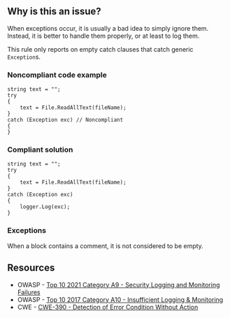 ## Why is this an issue?

When exceptions occur, it is usually a bad idea to simply ignore them. Instead, it is better to handle them properly, or at least to log them.

This rule only reports on empty catch clauses that catch generic `Exception`s.

### Noncompliant code example

    string text = "";
    try
    {
        text = File.ReadAllText(fileName);
    }
    catch (Exception exc) // Noncompliant
    {
    }

### Compliant solution

    string text = "";
    try
    {
        text = File.ReadAllText(fileName);
    }
    catch (Exception exc)
    {
        logger.Log(exc);
    }

### Exceptions

When a block contains a comment, it is not considered to be empty.

## Resources

-   OWASP - [Top 10 2021 Category A9 - Security Logging and
  Monitoring Failures](https://owasp.org/Top10/A09_2021-Security_Logging_and_Monitoring_Failures/)
-   OWASP - [Top 10 2017 Category A10 -
  Insufficient Logging & Monitoring](https://owasp.org/www-project-top-ten/2017/A10_2017-Insufficient_Logging%2526Monitoring)
-   CWE - [CWE-390 - Detection of Error Condition Without Action](https://cwe.mitre.org/data/definitions/390)